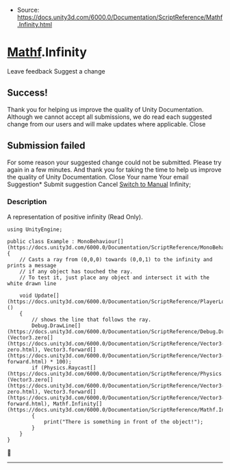 * Source: https://docs.unity3d.com/6000.0/Documentation/ScriptReference/Mathf.Infinity.html

#  [Mathf](https://docs.unity3d.com/6000.0/Documentation/ScriptReference/Mathf.html).Infinity
Leave feedback
Suggest a change
## Success!
Thank you for helping us improve the quality of Unity Documentation. Although we cannot accept all submissions, we do read each suggested change from our users and will make updates where applicable.
Close
## Submission failed
For some reason your suggested change could not be submitted. Please <a>try again</a> in a few minutes. And thank you for taking the time to help us improve the quality of Unity Documentation.
Close
Your name Your email Suggestion* Submit suggestion
Cancel
[Switch to Manual](https://docs.unity3d.com/6000.0/Documentation/Manual/class-Mathf.html "Go to Mathf Component in the Manual")
Infinity; 
### Description
A representation of positive infinity (Read Only).
```
using UnityEngine;  
  
public class Example : MonoBehaviour[](https://docs.unity3d.com/6000.0/Documentation/ScriptReference/MonoBehaviour.html)
{
    // Casts a ray from (0,0,0) towards (0,0,1) to the infinity and prints a message
    // if any object has touched the ray.
    // To test it, just place any object and intersect it with the white drawn line  
  
    void Update[](https://docs.unity3d.com/6000.0/Documentation/ScriptReference/PlayerLoop.Update.html)()
    {
        // shows the line that follows the ray.
        Debug.DrawLine[](https://docs.unity3d.com/6000.0/Documentation/ScriptReference/Debug.DrawLine.html)(Vector3.zero[](https://docs.unity3d.com/6000.0/Documentation/ScriptReference/Vector3-zero.html), Vector3.forward[](https://docs.unity3d.com/6000.0/Documentation/ScriptReference/Vector3-forward.html) * 100);
        if (Physics.Raycast[](https://docs.unity3d.com/6000.0/Documentation/ScriptReference/Physics.Raycast.html)(Vector3.zero[](https://docs.unity3d.com/6000.0/Documentation/ScriptReference/Vector3-zero.html), Vector3.forward[](https://docs.unity3d.com/6000.0/Documentation/ScriptReference/Vector3-forward.html), Mathf.Infinity[](https://docs.unity3d.com/6000.0/Documentation/ScriptReference/Mathf.Infinity.html)))
        {
            print("There is something in front of the object!");
        }
    }
}

```

* * *
